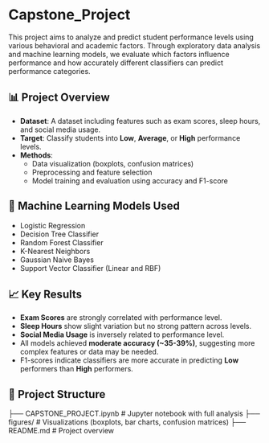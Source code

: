 # Capstone_Project
This project aims to analyze and predict student performance levels using various behavioral and academic factors. Through exploratory data analysis and machine learning models, we evaluate which factors influence performance and how accurately different classifiers can predict performance categories.

## 📊 Project Overview

- **Dataset**: A dataset including features such as exam scores, sleep hours, and social media usage.
- **Target**: Classify students into **Low**, **Average**, or **High** performance levels.
- **Methods**:
  - Data visualization (boxplots, confusion matrices)
  - Preprocessing and feature selection
  - Model training and evaluation using accuracy and F1-score

## 🧪 Machine Learning Models Used

- Logistic Regression
- Decision Tree Classifier
- Random Forest Classifier
- K-Nearest Neighbors
- Gaussian Naive Bayes
- Support Vector Classifier (Linear and RBF)

## 📈 Key Results

- **Exam Scores** are strongly correlated with performance level.
- **Sleep Hours** show slight variation but no strong pattern across levels.
- **Social Media Usage** is inversely related to performance level.
- All models achieved **moderate accuracy (~35-39%)**, suggesting more complex features or data may be needed.
- F1-scores indicate classifiers are more accurate in predicting **Low** performers than **High** performers.

## 📁 Project Structure

├── CAPSTONE_PROJECT.ipynb # Jupyter notebook with full analysis
├── figures/ # Visualizations (boxplots, bar charts, confusion matrices)
├── README.md # Project overview

